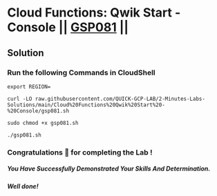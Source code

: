 # Cloud Functions: Qwik Start - Console || [GSP081](https://www.cloudskillsboost.google/focuses/1763?parent=catalog) ||

## Solution

### Run the following Commands in CloudShell
```
export REGION=
```
```
curl -LO raw.githubusercontent.com/QUICK-GCP-LAB/2-Minutes-Labs-Solutions/main/Cloud%20Functions%20Qwik%20Start%20-%20Console/gsp081.sh

sudo chmod +x gsp081.sh

./gsp081.sh
```

### Congratulations 🎉 for completing the Lab !

##### *You Have Successfully Demonstrated Your Skills And Determination.*

#### *Well done!*

